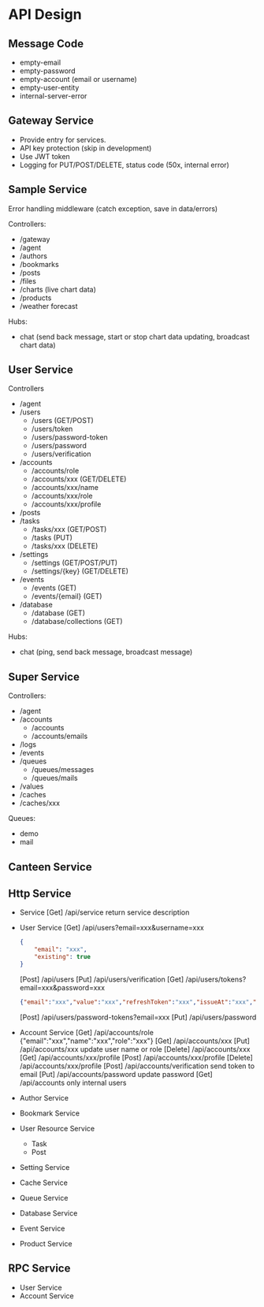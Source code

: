 # API Design

## Message Code

- empty-email
- empty-password
- empty-account (email or username)
- empty-user-entity
- internal-server-error

## Gateway Service

- Provide entry for services.
- API key protection (skip in development)
- Use JWT token
- Logging for PUT/POST/DELETE, status code (50x, internal error)

## Sample Service

Error handling middleware (catch exception, save in data/errors)

Controllers:

- /gateway
- /agent
- /authors
- /bookmarks
- /posts
- /files
- /charts (live chart data)
- /products
- /weather forecast

Hubs:

- chat (send back message, start or stop chart data updating, broadcast chart data)

## User Service

Controllers

- /agent
- /users
  - /users (GET/POST)
  - /users/token
  - /users/password-token
  - /users/password
  - /users/verification
- /accounts
  - /accounts/role
  - /accounts/xxx (GET/DELETE)
  - /accounts/xxx/name
  - /accounts/xxx/role
  - /accounts/xxx/profile
- /posts
- /tasks
  - /tasks/xxx (GET/POST)
  - /tasks (PUT)
  - /tasks/xxx (DELETE)
- /settings
  - /settings (GET/POST/PUT)
  - /settings/{key} (GET/DELETE)
- /events
  - /events (GET)
  - /events/{email} (GET)
- /database
  - /database (GET)
  - /database/collections (GET)

Hubs:

- chat (ping, send back message, broadcast message)

## Super Service

Controllers:

- /agent
- /accounts
  - /accounts
  - /accounts/emails
- /logs
- /events
- /queues
  - /queues/messages
  - /queues/mails
- /values
- /caches
- /caches/xxx

Queues:

- demo
- mail

## Canteen Service

## Http Service

- Service
    [Get] /api/service    return service description
- User Service
    [Get] /api/users?email=xxx&username=xxx

    ```json
    {
        "email": "xxx",
        "existing": true
    }
    ```

    [Post] /api/users
    [Put] /api/users/verification
    [Get] /api/users/tokens?email=xxx&password=xxx

    ```json
    {"email":"xxx","value":"xxx","refreshToken":"xxx","issueAt":"xxx","expireInHours":"xxx"}
    ```

    [Post] /api/users/password-tokens?email=xxx
    [Put] /api/users/password

- Account Service
    [Get] /api/accounts/role
    {"email":"xxx","name":"xxx","role":"xxx"}
    [Get] /api/accounts/xxx
    [Put] /api/accounts/xxx update user name or role
    [Delete] /api/accounts/xxx
    [Get] /api/accounts/xxx/profile
    [Post] /api/accounts/xxx/profile
    [Delete] /api/accounts/xxx/profile
    [Post] /api/accounts/verification   send token to email
    [Put] /api/accounts/password update password
    [Get] /api/accounts only internal users
- Author Service
- Bookmark Service
- User Resource Service
  - Task
  - Post
- Setting Service
- Cache Service
- Queue Service
- Database Service
- Event Service
- Product Service

## RPC Service

- User Service
- Account Service
